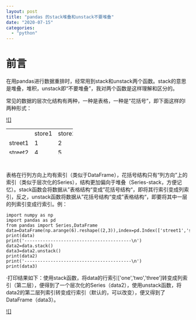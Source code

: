 ```yaml
---
layout: post
title: "pandas 的stack堆叠和unstack不要堆叠"
date: "2020-07-15"
categories: 
  - "python"
---
```


# 前言

在用pandas进行数据重排时，经常用到stack和unstack两个函数。stack的意思是堆叠，堆积，unstack即“不要堆叠”，我对两个函数是这样理解和区分的。

常见的数据的层次化结构有两种，一种是表格，一种是“花括号”，即下面这样的l两种形式：

[![]](http://127.0.0.1/?attachment_id=4307)

<table style="border-collapse: collapse; width: 36.2217%; height: 69px;"><tbody><tr style="height: 23px;"><td style="width: 25%; height: 23px;"></td><td style="width: 25%; height: 23px;">store1</td><td style="width: 25%; height: 23px;">store2</td><td style="width: 25%; height: 23px;">store3</td></tr><tr style="height: 23px;"><td style="width: 25%; height: 23px;">street1</td><td style="width: 25%; height: 23px;">1</td><td style="width: 25%; height: 23px;">2</td><td style="width: 25%; height: 23px;">3</td></tr><tr style="height: 23px;"><td style="width: 25%; height: 23px;">street2</td><td style="width: 25%; height: 23px;">4</td><td style="width: 25%; height: 23px;">5</td><td style="width: 25%; height: 23px;">6</td></tr></tbody></table>

 

表格在行列方向上均有索引（类似于DataFrame），花括号结构只有“列方向”上的索引（类似于层次化的Series），结构更加偏向于堆叠（Series-stack，方便记忆）。stack函数会将数据从”表格结构“变成”花括号结构“，即将其行索引变成列索引，反之，unstack函数将数据从”花括号结构“变成”表格结构“，即要将其中一层的列索引变成行索引。例：

```
import numpy as np
import pandas as pd
from pandas import Series,DataFrame
data=DataFrame(np.arange(6).reshape((2,3)),index=pd.Index(['street1','street2']),columns=pd.Index(['one','two','three']))
print(data)
print('-----------------------------------------\n')
data2=data.stack()
data3=data2.unstack()
print(data2)
print('-----------------------------------------\n')
print(data3)
```

·打印结果如下：使用stack函数，将data的行索引\['one','two','three’\]转变成列索引（第二层），便得到了一个层次化的Series（data2），使用unstack函数，将data2的第二层列索引转变成行索引（默认的，可以改变），便又得到了DataFrame（data3）。

[![]](http://127.0.0.1/?attachment_id=4308)
